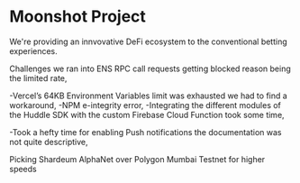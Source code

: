 # Moonshot Project
We're providing an innvovative DeFi ecosystem to the conventional betting experiences.

Challenges we ran into
ENS RPC call requests getting blocked reason being the limited rate,

-Vercel’s 64KB Environment Variables limit was exhausted we had to find a workaround,
-NPM e-integrity error,
-Integrating the different modules of the Huddle SDK with the custom Firebase Cloud Function took some time,

-Took a hefty time for enabling Push notifications the documentation was not quite descriptive,

Picking Shardeum AlphaNet over Polygon Mumbai Testnet for higher speeds
